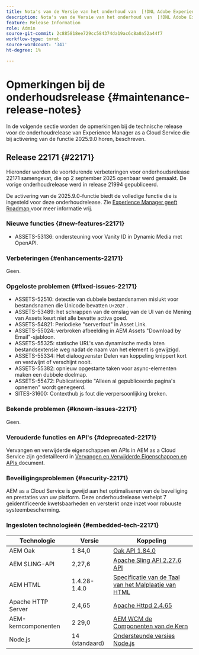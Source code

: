 ```yaml
---
title: Nota's van de Versie van het onderhoud van  [!DNL Adobe Experience Manager]  as a Cloud Service verbonden aan 2025.9.0 eigenschapactivering.
description: Nota's van de Versie van het onderhoud van  [!DNL Adobe Experience Manager]  as a Cloud Service verbonden aan 2025.9.0 eigenschapactivering.
feature: Release Information
role: Admin
source-git-commit: 2c885818ee729cc584374da19ac6c8a0a52a44f7
workflow-type: tm+mt
source-wordcount: '341'
ht-degree: 1%

---
```


# Opmerkingen bij de onderhoudsrelease {#maintenance-release-notes}

In de volgende sectie worden de opmerkingen bij de technische release voor de onderhoudrelease van Experience Manager as a Cloud Service die bij activering van de functie 2025.9.0 horen, beschreven.

## Release 22171 {#22171}

Hieronder worden de voortdurende verbeteringen voor onderhoudsrelease 22171 samengevat, die op 2 september 2025 openbaar werd gemaakt. De vorige onderhoudrelease werd in release 21994 gepubliceerd.

De activering van de 2025.9.0-functie biedt de volledige functie die is ingesteld voor deze onderhoudrelease. Zie [ Experience Manager geeft Roadmap ](https://experienceleague.adobe.com/en/docs/experience-manager-release-information/aem-release-updates/update-releases-roadmap) voor meer informatie vrij.

### Nieuwe functies  {#new-features-22171}

* ASSETS-53136: ondersteuning voor Vanity ID in Dynamic Media met OpenAPI.

### Verbeteringen {#enhancements-22171}

Geen.

### Opgeloste problemen {#fixed-issues-22171}

* ASSETS-52510: detectie van dubbele bestandsnamen mislukt voor bestandsnamen die Unicode bevatten `U+202F` .
* ASSETS-53489: het schrappen van de omslag van de UI van de Mening van Assets keurt niet alle bevatte activa goed.
* ASSETS-54821: Periodieke &quot;serverfout&quot; in Asset Link.
* ASSETS-55024: verbroken afbeelding in AEM Assets &quot;Download by Email&quot;-sjabloon.
* ASSETS-55325: statische URL&#39;s van dynamische media laten bestandsextensie weg nadat de naam van het element is gewijzigd.
* ASSETS-55334: Het dialoogvenster Delen van koppeling knippert kort en verdwijnt of verschijnt nooit.
* ASSETS-55382: opnieuw opgestarte taken voor async-elementen maken een dubbele doelmap.
* ASSETS-55472: Publicatieoptie &quot;Alleen al gepubliceerde pagina&#39;s opnemen&quot; wordt genegeerd.
* SITES-31600: Contexthub js fout die verpersoonlijking breken.

### Bekende problemen {#known-issues-22171}

Geen.

### Verouderde functies en API&#39;s {#deprecated-22171}

Vervangen en verwijderde eigenschappen en APIs in AEM as a Cloud Service zijn gedetailleerd in [ Vervangen en Verwijderde Eigenschappen en APIs ](/help/release-notes/deprecated-removed-features.md) document.

### Beveiligingsproblemen {#security-22171}

AEM as a Cloud Service is gewijd aan het optimaliseren van de beveiliging en prestaties van uw platform. Deze onderhoudrelease verhelpt 7 geïdentificeerde kwetsbaarheden en versterkt onze inzet voor robuuste systeembescherming.

### Ingesloten technologieën {#embedded-tech-22171}

| Technologie | Versie | Koppeling |
|---|---|---|
| AEM Oak | 1 84,0 | [ Oak API 1.84.0 ](https://www.javadoc.io/doc/org.apache.jackrabbit/oak-api/1.84/index.html) |
| AEM SLING-API | 2,27,6 | [ Apache Sling API 2.27.6 API ](https://www.javadoc.io/doc/org.apache.sling/org.apache.sling.api/latest/index.html) |
| AEM HTML | 1.4.28-1.4.0 | [ Specificatie van de Taal van het Malplaatje van HTML ](https://github.com/adobe/htl-spec) |
| Apache HTTP Server | 2,4,65 | [ Apache Httpd 2.4.65 ](https://apache.googlesource.com/httpd/+/refs/tags/2.4.65/CHANGES) |
| AEM-kerncomponenten | 2 29,0 | [ AEM WCM de Componenten van de Kern ](https://github.com/adobe/aem-core-wcm-components) |
| Node.js | 14 (standaard) | [ Ondersteunde versies Node.js ](https://experienceleague.adobe.com/en/docs/experience-manager-cloud-service/content/implementing/developing/developing-with-front-end-pipelines#node-versions) |

